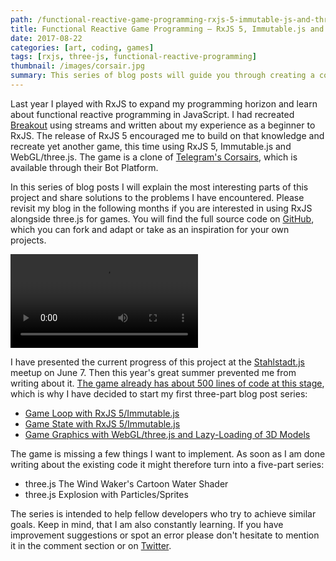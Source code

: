 ```yaml
---
path: /functional-reactive-game-programming-rxjs-5-immutable-js-and-three-js
title: Functional Reactive Game Programming – RxJS 5, Immutable.js and three.js
date: 2017-08-22
categories: [art, coding, games]
tags: [rxjs, three-js, functional-reactive-programming]
thumbnail: /images/corsair.jpg
summary: This series of blog posts will guide you through creating a computer game using RxJS 5, Immutable.js and WebGL/three.js, following the functional reactive programming paradigm in JavaScript. You can find the full source code on GitHub, which you can fork and adapt for your own projects.
---
```


Last year I played with RxJS to expand my programming horizon and learn about functional reactive programming in JavaScript. I had recreated [Breakout] using streams and written about my experience as a beginner to RxJS. The release of RxJS 5 encouraged me to build on that knowledge and recreate yet another game, this time using RxJS 5, Immutable.js and WebGL/three.js. The game is a clone of [Telegram's Corsairs][Telegram], which is available through their Bot Platform.

In this series of blog posts I will explain the most interesting parts of this project and share solutions to the problems I have encountered. Please revisit my blog in the following months if you are interested in using RxJS alongside three.js for games. You will find the full source code on [GitHub][Corsair], which you can fork and adapt or take as an inspiration for your own projects.

<video style="margin-left: auto; margin-right: auto;" controls preload="auto" loop>
    <source src="/images/corsair.mp4" type="video/mp4">
</video>

I have presented the current progress of this project at the [Stahlstadt.js] meetup on June 7. Then this year's great summer prevented me from writing about it. [The game already has about 500 lines of code at this stage][Corsair], which is why I have decided to start my first three-part blog post series:

 * [Game Loop with RxJS 5/Immutable.js](/game-loop-with-rxjs-5-immutable-js)
 * [Game State with RxJS 5/Immutable.js](/game-state-with-rxjs-5-immutable-js)
 * [Game Graphics with WebGL/three.js and Lazy-Loading of 3D Models](/game-graphics-with-webgl-three-js-and-lazy-loading-of-3d-models)

The game is missing a few things I want to implement. As soon as I am done writing about the existing code it might therefore turn into a five-part series:

* three.js The Wind Waker's Cartoon Water Shader
* three.js Explosion with Particles/Sprites

The series is intended to help fellow developers who try to achieve similar goals. Keep in mind, that I am also constantly learning. If you have improvement suggestions or spot an error please don't hesitate to mention it in the comment section or on [Twitter].

[Breakout]: https://manu.ninja/functional-reactive-game-programming-rxjs-breakout
[Telegram]: https://telegram.org/blog/games
[Corsair]: https://github.com/Lorti/corsair
[Stahlstadt.js]: https://www.meetup.com/de-DE/stahlstadt-js/
[Twitter]: https://twitter.com/manuelwieser
